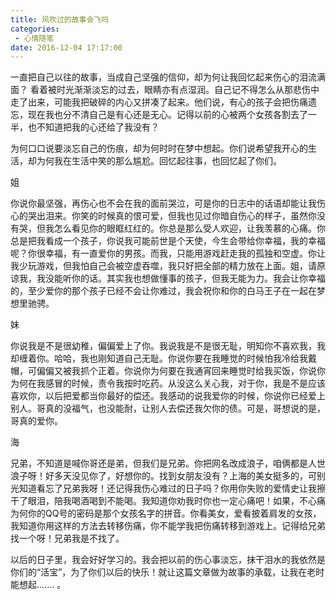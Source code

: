 ```yaml
---
title: 风吹过的故事会飞吗
categories:
 - 心情随笔
date: 2016-12-04 17:17:00
---
```




一直把自己以往的故事，当成自己坚强的信仰，却为何让我回忆起来伤心的泪流满面？                                            看着被时光渐渐淡忘的过去，眼睛亦有点湿润。自己记不得怎么从那悲伤中走了出来，可能我把破碎的内心又拼凑了起来。他们说，有心的孩子会把伤痛遗忘，现在我也分不清自己是有心还是无心。记得以前的心被两个女孩各割去了一半，也不知道把我的心还给了我没有？

为何口口说要淡忘自己的伤痕，却为何时时在梦中想起。你们说希望我开心的生活，却为何我在生活中笑的那么尴尬。回忆起往事，也回忆起了你们。

姐

你说你最坚强，再伤心也不会在我的面前哭泣，可是你的日志中的话语却能让我伤心的哭出泪来。你笑的时候真的恨可爱，但我也见过你暗自伤心的样子，虽然你没有哭，但我怎么看见你的眼眶红红的。你总是那么受人欢迎，让我羡慕的心痛。你总是把我看成一个孩子，你说我可能前世是个天使，今生会带给你幸福，我的幸福呢？你很幸福，有一直爱你的男孩。而我，只能用游戏赶走我的孤独和空虚。你让我少玩游戏，但我怕自己会被空虚吞噬，我只好把全部的精力放在上面。姐，请原谅我，我没能听你的话。其实我也想做懂事的孩子，但我无能为力。我会让你幸福的，至少爱你的那个孩子已经不会让你难过，我会祝你和你的白马王子在一起在梦想里驰骋。                               

妹

 你说我是不是很幼稚，偏偏爱上了你。我说我是不是很无耻，明知你不喜欢我，我却缠着你。哈哈，我也刚知道自己无耻。你说你要在我睡觉的时候怕我冷给我戴帽，可偏偏又被我抓个正着。你说你为何要在我通宵回来睡觉时给我买饭，你说你为何在我感冒的时候，责令我按时吃药。从没这么关心我，对于你，我是不是应该喜欢你，以后把爱都当你最好的偿还。我感动的说我爱你的时候，你说你已经爱上别人。哥真的没福气，也没能耐，让别人去偿还我欠你的债。可是，哥想说的是，哥真的爱你。

海

兄弟，不知道是喊你哥还是弟，但我们是兄弟。你把网名改成浪子，咱俩都是人世浪子呀！好多天没见你了，好想你的。找到女朋友没有？上海的美女挺多的，可别光知道看忘了兄弟我呀！还记得我伤心难过的日子吗？你用你失败的爱情史让我擦干了眼泪，陪我喝酒喝到不能喝。我知道你劝我时你也一定心痛吧！如果，不心痛为何你的QQ号的密码是那个女孩名字的拼音。你看美女，爱看披着肩发的女孩，我知道你用这样的方法去转移伤痛，你不能学我把伤痛转移到游戏上。记得给兄弟找一个呀！兄弟我是不找了。  

以后的日子里，我会好好学习的。我会把以前的伤心事淡忘，抹干泪水的我依然是你们的“活宝”，为了你们以后的快乐！就让这篇文章做为故事的承载，让我在老时能想起....... 。
